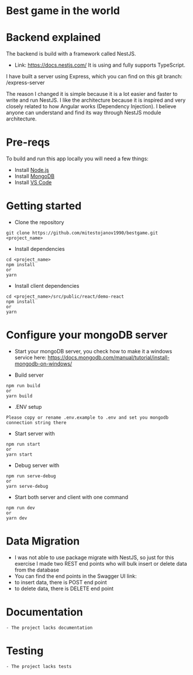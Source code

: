 # Best game in the world

# Backend explained
The backend is build with a framework called NestJS. 
- Link: https://docs.nestjs.com/
It is using and fully supports TypeScript.

I have built a server using Express, which you can find on this git branch: /express-server

The reason I changed it is simple because it is a lot easier and faster to write and run NestJS. 
I like the architecture because it is inspired and very closely related to how Angular works (Dependency Injection). I believe anyone can understand and find its way through NestJS module architecture.

# Pre-reqs
To build and run this app locally you will need a few things:
- Install [Node.js](https://nodejs.org/en/)
- Install [MongoDB](https://docs.mongodb.com/manual/installation/)
- Install [VS Code](https://code.visualstudio.com/)

# Getting started
- Clone the repository
```
git clone https://github.com/mitestojanov1990/bestgame.git <project_name>
```
- Install dependencies
```
cd <project_name>
npm install
or
yarn
```
- Install client dependencies
```
cd <project_name>/src/public/react/demo-react
npm install
or
yarn
```
# Configure your mongoDB server
- Start your mongoDB server, you check how to make it a windows service here: https://docs.mongodb.com/manual/tutorial/install-mongodb-on-windows/

- Build server
```
npm run build
or
yarn build
```
- .ENV setup
```
Please copy or rename .env.example to .env and set you mongodb connection string there
```
- Start server with
```
npm run start
or
yarn start
```
- Debug server with
```
npm run serve-debug
or
yarn serve-debug
```
- Start both server and client with one command
```
npm run dev
or
yarn dev
```
# Data Migration
- I was not able to use package migrate with NestJS, so just for this exercise I made two REST end points who will bulk insert or delete data from the database
- You can find the end points in the Swagger UI link:
- to insert data, there is POST end point
- to delete data, there is DELETE end point

# Documentation
```
- The project lacks documentation
```
# Testing
```
- The project lacks tests

